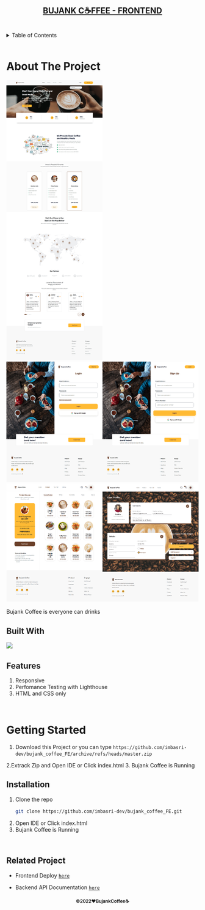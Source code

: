 <a id="readme-top"></a>

<div align="center">
  <h2><u>BUJANK C☕FFEE - FRONTEND </u></h2>
</div>

<br>

<details>
  <summary>Table of Contents</summary>
  <ol>
    <li>
      <a href="#about-the-project">About The Project</a>
      <ul>
        <li><a href="#built-with">Built With</a></li>
        <li><a href="#features">Features</a></li>
      </ul>
    </li>
    <li>
      <a href="#getting-started">Getting Started</a>
      <ul>
        <li><a href="#Installation">Installation</a></li>
      </ul>
    </li>
    <li><a href="#related-project">Related Project</a></li>
  </ol>
</details>

<br>

# About The Project

<img src="./assets/img/readme/Bujank-Coffee.png" width="50%" height="50%" />
<img src="./assets/img/readme/Login.png" width="50%" height="50%" /><img src="./assets/img/readme/Sign-Up.png" width="50%" height="50%" />
<img src="./assets/img/readme/Product.png" width="50%" height="50%" /><img src="./assets/img/readme/Profile.png" width="50%" height="50%" />
<p>Bujank Coffee is everyone can drinks</p>

<h2 align="left">Built With </h2>
<p align="left">
  <a href="https://skillicons.dev">
    <img src="https://skillicons.dev/icons?i=html,css,bootstrap,figma&perline=2" />
  </a>
</p>

## Features

1. Responsive
2. Perfomance Testing with Lighthouse
3. HTML and CSS only

<br>

# Getting Started

1. Download this Project or you can type
   `https://github.com/imbasri-dev/bujank_coffee_FE/archive/refs/heads/master.zip`

2.Extrack Zip and Open IDE or Click index.html 3. Bujank Coffee is Running

## Installation

1. Clone the repo
    ```sh
    git clone https://github.com/imbasri-dev/bujank_coffee_FE.git
    ```
2. Open IDE or Click index.html
3. Bujank Coffee is Running

<br>

## Related Project

-   Frontend Deploy [`here`](https://bujank-coffee.netlify.app/)

-   Backend API Documentation [`here`](https://documenter.getpostman.com/view/23706970/2s847ESaNS)

<p align="center"><sub><b>&copy;2022❤️BujankCoffee☕</b></sub> </p>
